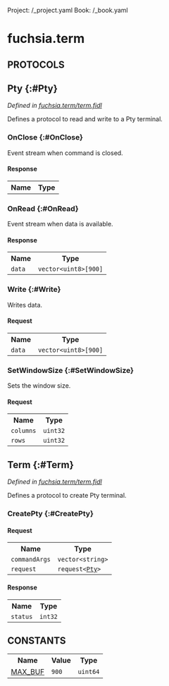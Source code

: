 Project: /_project.yaml
Book: /_book.yaml

# fuchsia.term


## **PROTOCOLS**

## Pty {:#Pty}
*Defined in [fuchsia.term/term.fidl](https://fuchsia.googlesource.com/fuchsia/+/master/topaz/app/term/term.fidl#12)*

 Defines a protocol to read and write to a Pty terminal.

### OnClose {:#OnClose}

 Event stream when command is closed.



#### Response
<table>
    <tr><th>Name</th><th>Type</th></tr>
    </table>

### OnRead {:#OnRead}

 Event stream when data is available.



#### Response
<table>
    <tr><th>Name</th><th>Type</th></tr>
    <tr>
            <td><code>data</code></td>
            <td>
                <code>vector&lt;uint8&gt;[900]</code>
            </td>
        </tr></table>

### Write {:#Write}

 Writes data.

#### Request
<table>
    <tr><th>Name</th><th>Type</th></tr>
    <tr>
            <td><code>data</code></td>
            <td>
                <code>vector&lt;uint8&gt;[900]</code>
            </td>
        </tr></table>



### SetWindowSize {:#SetWindowSize}

 Sets the window size.

#### Request
<table>
    <tr><th>Name</th><th>Type</th></tr>
    <tr>
            <td><code>columns</code></td>
            <td>
                <code>uint32</code>
            </td>
        </tr><tr>
            <td><code>rows</code></td>
            <td>
                <code>uint32</code>
            </td>
        </tr></table>



## Term {:#Term}
*Defined in [fuchsia.term/term.fidl](https://fuchsia.googlesource.com/fuchsia/+/master/topaz/app/term/term.fidl#28)*

 Defines a protocol to create Pty terminal.

### CreatePty {:#CreatePty}


#### Request
<table>
    <tr><th>Name</th><th>Type</th></tr>
    <tr>
            <td><code>commandArgs</code></td>
            <td>
                <code>vector&lt;string&gt;</code>
            </td>
        </tr><tr>
            <td><code>request</code></td>
            <td>
                <code>request&lt;<a class='link' href='../fuchsia.term/index.html#Pty'>Pty</a>&gt;</code>
            </td>
        </tr></table>


#### Response
<table>
    <tr><th>Name</th><th>Type</th></tr>
    <tr>
            <td><code>status</code></td>
            <td>
                <code>int32</code>
            </td>
        </tr></table>















## **CONSTANTS**



<table>
    <tr><th>Name</th><th>Value</th><th>Type</th></tr><tr>
            <td><a href="https://fuchsia.googlesource.com/fuchsia/+/master/topaz/app/term/term.fidl#9">MAX_BUF</a></td>
            <td>
                    <code>900</code>
                </td>
                <td><code>uint64</code></td>
        </tr>
    
</table>

